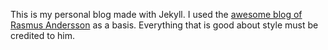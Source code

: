 This is my personal blog made with Jekyll. I used the [awesome blog of Rasmus Andersson](http://rsms.me/about/) as a basis. Everything that is good about style must be credited to him.
